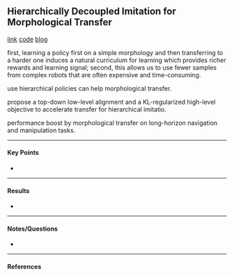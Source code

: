 ## Hierarchically Decoupled Imitation for Morphological Transfer

[link](https://arxiv.org/pdf/2003.01709.pdf)
[code](https://github.com/jhejna/hierarchical_morphology_transfer)
[blog](https://sites.google.com/berkeley.edu/morphology-transfer)

<!-- ***************************************************** -->

first, learning a policy first on a simple morphology and then transferring to a harder one induces a natural curriculum for learning which provides richer rewards and learning signal; second, this allows us to use fewer samples from complex robots that are often expensive and time-consuming.

use hierarchical policies can help morphological transfer.

propose a top-down low-level alignment and a KL-regularized
high-level objective to accelerate transfer for hierarchical imitatio.

performance boost by morphological transfer on long-horizon navigation and manipulation tasks.

<!-- ***************************************************** -->
---
#### Key Points

- 

<!-- ***************************************************** -->
---
#### Results

- 

<!-- ***************************************************** -->
---
#### Notes/Questions

- 

<!-- ***************************************************** -->
---
#### References



